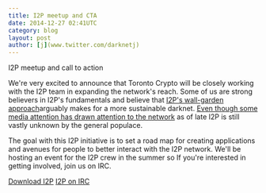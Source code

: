 ```yaml
---
title: I2P meetup and CTA
date: 2014-12-27 02:41UTC
category: blog
layout: post
author: [j](www.twitter.com/darknetj)
---
```

I2P meetup and call to action

We're very excited to announce that Toronto Crypto 
will be closely working with the I2P team in expanding
the network's reach. Some of us are strong
believers in I2P's fundamentals and believe
that [I2P's wall-garden approach](geti2p.net/en/docs/how/intro)arguably makes for a more sustainable 
darknet. [Even though some media attention 
has drawn attention to the network](gizmodo.com/i2p-the-super-anonymous-network-that-silk-road-calls-h-1680940282) as of late I2P
is still vastly unknown by the general populace. 

The goal with this I2P initiative is to set a 
road map for creating applications and avenues 
for people to better interact with the I2P network. We'll
be hosting an event for the I2P crew in the summer so If
you're interested in getting involved, join us on IRC.

[Download I2P](geti2p.net/en/download)
[I2P on IRC](www.eepsite.com/Content/HowTo/Setup_XChat_I2P.htm)

